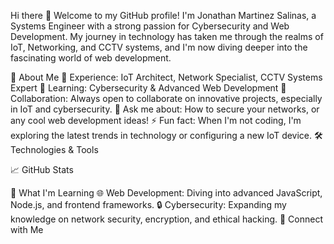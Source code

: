 Hi there 👋
Welcome to my GitHub profile! I'm Jonathan Martinez Salinas, a Systems Engineer with a strong passion for Cybersecurity and Web Development. My journey in technology has taken me through the realms of IoT, Networking, and CCTV systems, and I'm now diving deeper into the fascinating world of web development.

🚀 About Me
🔧 Experience: IoT Architect, Network Specialist, CCTV Systems Expert
🌱 Learning: Cybersecurity & Advanced Web Development
👯 Collaboration: Always open to collaborate on innovative projects, especially in IoT and cybersecurity.
💬 Ask me about: How to secure your networks, or any cool web development ideas!
⚡ Fun fact: When I'm not coding, I'm exploring the latest trends in technology or configuring a new IoT device.
🛠️ Technologies & Tools









📈 GitHub Stats


🧠 What I'm Learning
🌐 Web Development: Diving into advanced JavaScript, Node.js, and frontend frameworks.
🔒 Cybersecurity: Expanding my knowledge on network security, encryption, and ethical hacking.
🤝 Connect with Me


